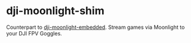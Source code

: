 # dji-moonlight-shim

Counterpart to [dji-moonlight-embedded](https://github.com/Knifa/dji-moonlight-embedded).
Stream games via Moonlight to your DJI FPV Goggles.
